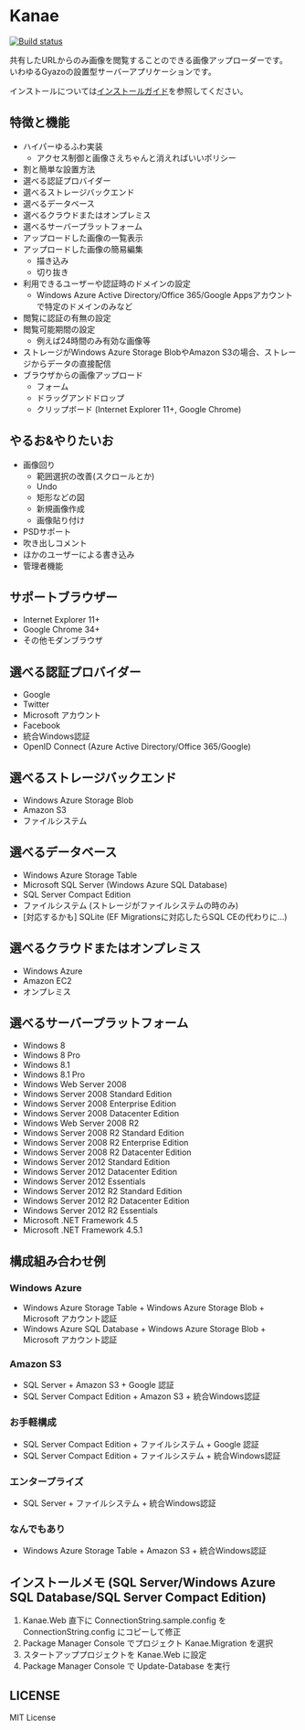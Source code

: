 ﻿Kanae
=====
[![Build status](https://ci.appveyor.com/api/projects/status/ri3jt19y7kt1x56m)](https://ci.appveyor.com/project/mayuki/kanae)

共有したURLからのみ画像を閲覧することのできる画像アップローダーです。
いわゆるGyazoの設置型サーバーアプリケーションです。

インストールについては[インストールガイド](https://github.com/mayuki/Kanae/blob/master/INSTALL.md)を参照してください。

特徴と機能
----------
- ハイパーゆるふわ実装
    - アクセス制御と画像さえちゃんと消えればいいポリシー
- 割と簡単な設置方法
- 選べる認証プロバイダー
- 選べるストレージバックエンド
- 選べるデータベース
- 選べるクラウドまたはオンプレミス
- 選べるサーバープラットフォーム
- アップロードした画像の一覧表示
- アップロードした画像の簡易編集
    - 描き込み
    - 切り抜き
- 利用できるユーザーや認証時のドメインの設定
    - Windows Azure Active Directory/Office 365/Google Appsアカウントで特定のドメインのみなど
- 閲覧に認証の有無の設定
- 閲覧可能期間の設定
    - 例えば24時間のみ有効な画像等
- ストレージがWindows Azure Storage BlobやAmazon S3の場合、ストレージからデータの直接配信
- ブラウザからの画像アップロード
    - フォーム
    - ドラッグアンドドロップ
    - クリップボード (Internet Explorer 11+, Google Chrome)


やるお&やりたいお
-----------------
- 画像回り
    - 範囲選択の改善(スクロールとか)
    - Undo
    - 矩形などの図
    - 新規画像作成
    - 画像貼り付け
- PSDサポート
- 吹き出しコメント
- ほかのユーザーによる書き込み
- 管理者機能

サポートブラウザー
------------------
- Internet Explorer 11+
- Google Chrome 34+
- その他モダンブラウザ

選べる認証プロバイダー
----------------------
- Google
- Twitter
- Microsoft アカウント
- Facebook
- 統合Windows認証
- OpenID Connect (Azure Active Directory/Office 365/Google)

選べるストレージバックエンド
----------------------------
- Windows Azure Storage Blob
- Amazon S3
- ファイルシステム

選べるデータベース
------------------
- Windows Azure Storage Table
- Microsoft SQL Server (Windows Azure SQL Database)
- SQL Server Compact Edition
- ファイルシステム (ストレージがファイルシステムの時のみ)
- [対応するかも] SQLite (EF Migrationsに対応したらSQL CEの代わりに…)

選べるクラウドまたはオンプレミス
--------------------------------
- Windows Azure
- Amazon EC2
- オンプレミス

選べるサーバープラットフォーム
------------------------------
- Windows 8
- Windows 8 Pro
- Windows 8.1
- Windows 8.1 Pro
- Windows Web Server 2008
- Windows Server 2008 Standard Edition
- Windows Server 2008 Enterprise Edition
- Windows Server 2008 Datacenter Edition
- Windows Web Server 2008 R2
- Windows Server 2008 R2 Standard Edition
- Windows Server 2008 R2 Enterprise Edition
- Windows Server 2008 R2 Datacenter Edition
- Windows Server 2012 Standard Edition
- Windows Server 2012 Datacenter Edition
- Windows Server 2012 Essentials
- Windows Server 2012 R2 Standard Edition
- Windows Server 2012 R2 Datacenter Edition
- Windows Server 2012 R2 Essentials
- Microsoft .NET Framework 4.5
- Microsoft .NET Framework 4.5.1

構成組み合わせ例
----------------
### Windows Azure
- Windows Azure Storage Table + Windows Azure Storage Blob + Microsoft アカウント認証
- Windows Azure SQL Database + Windows Azure Storage Blob + Microsoft アカウント認証

### Amazon S3
- SQL Server + Amazon S3 + Google 認証
- SQL Server Compact Edition + Amazon S3 + 統合Windows認証

### お手軽構成
- SQL Server Compact Edition + ファイルシステム + Google 認証
- SQL Server Compact Edition + ファイルシステム + 統合Windows認証

### エンタープライズ
- SQL Server + ファイルシステム + 統合Windows認証

### なんでもあり
- Windows Azure Storage Table + Amazon S3 + 統合Windows認証

インストールメモ (SQL Server/Windows Azure SQL Database/SQL Server Compact Edition)
-----------------------------------------------------------------------------------
1. Kanae.Web 直下に ConnectionString.sample.config を  ConnectionString.config にコピーして修正
2. Package Manager Console でプロジェクト Kanae.Migration を選択
3. スタートアッププロジェクトを Kanae.Web に設定
4. Package Manager Console で Update-Database を実行

LICENSE
-------
MIT License
